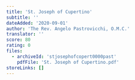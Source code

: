 ```yaml
---
title: 'St. Joseph of Cupertino'
subtitle: ''
dateAdded: '2020-09-01'
author: 'The Rev. Angelo Pastrovicchi, O.M.C.'
translator: ''
score: 80
rating: 0
files:
  - archiveId: 'stjosephofcopert0000past'
    pdfFile: 'St. Joseph of Cupertino.pdf'
storeLinks: []
---
```



